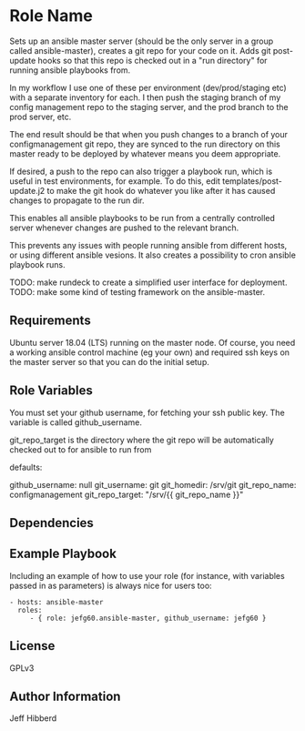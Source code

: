 Role Name
=========

Sets up an ansible master server (should be the only server in a group called ansible-master), creates a git repo for your code on it. Adds git post-update hooks so that this repo is checked out in a "run directory" for running ansible playbooks from.

In my workflow I use one of these per environment (dev/prod/staging etc) with a separate inventory for each. I then push the staging branch of my config management repo to the staging server, and the prod branch to the prod server, etc.

The end result should be that when you push changes to a branch of your configmanagement git repo, they are synced to the run directory on this master ready to be deployed by whatever means you deem appropriate.

If desired, a push to the repo can also trigger a playbook run, which is useful in test environments, for example. To do this, edit templates/post-update.j2 to make the git hook do whatever you like after it has caused changes to propagate to the run dir.

This enables all ansible playbooks to be run from a centrally controlled server whenever changes are pushed to the relevant branch.

This prevents any issues with people running ansible from different hosts, or using different ansible vesions. It also creates a possibility to cron ansible playbook runs.

TODO: make rundeck to create a simplified user interface for deployment.
TODO: make some kind of testing framework on the ansible-master.

Requirements
------------

Ubuntu server 18.04 (LTS) running on the master node.
Of course, you need a working ansible control machine (eg your own) and required ssh keys on the master server so that you can do the initial setup.

Role Variables
--------------

You must set your github username, for fetching your ssh public key. The variable is called github_username.

git_repo_target is the directory where the git repo will be automatically checked out to for ansible to run from

defaults:

github_username: null
git_username: git
git_homedir: /srv/git
git_repo_name: configmanagement
git_repo_target: "/srv/{{ git_repo_name }}"

Dependencies
------------


Example Playbook
----------------

Including an example of how to use your role (for instance, with variables passed in as parameters) is always nice for users too:

    - hosts: ansible-master
      roles:
         - { role: jefg60.ansible-master, github_username: jefg60 }

License
-------

GPLv3

Author Information
------------------

Jeff Hibberd
